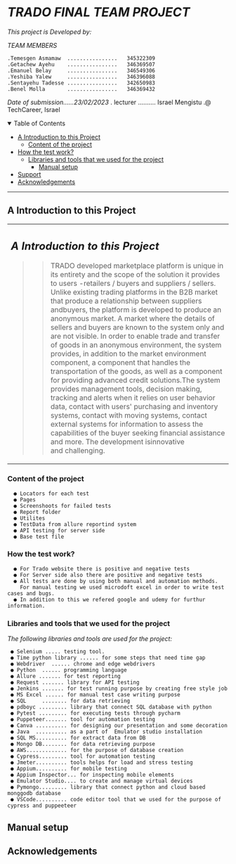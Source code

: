 # *TRADO FINAL TEAM PROJECT*

*This project is Developed by:*

  *TEAM MEMBERS*           

    .Temesgen Asmamaw  ................   345322309              
    .Getachew Ayehu    ................   346369507
    .Emanuel Belay     ................   346549306
    .Yeshiba Yalew     ................   346396088              
    .Sentayehu Tadesse ................   342650983
    .Benel Molla       ................   346369432
  
  *Date of submission......23/02/2023*
    . lecturer .......... Israel Mengistu
    .@ TechCareer, Israel

<details open="open">
<summary>Table of Contents</summary>

- [A Introduction to this Project](#A-Introduction-to-this-Project)
  - [Content of the project](#Content-of-the-project)
- [How the test work?](#How-the-test-work?)
  - [Libraries and tools that we used for the project](#Libraries-and-tools-that-we-used-for-the-project)
    - [Manual setup](#manual-setup)
- [Support](#support)
- [Acknowledgements](#acknowledgements)

</details>

---
## A Introduction to this Project

<table>
<tr>
<td>

## *A Introduction to this Project*

  >>TRADO developed marketplace platform is unique in its entirety and the scope of the solution it provides to users -retailers / buyers and suppliers / sellers. Unlike existing trading platforms in the B2B market that produce a relationship between suppliers andbuyers, the platform is developed to produce an anonymous market. 
  >A market where the details of sellers and buyers are known to the system only and are not visible. In order to enable trade and transfer of goods in an anonymous environment, the system provides, in addition to the market environment component, a component that handles the transportation of the goods, as well as a component for providing advanced credit solutions.The system provides management tools, decision making, tracking and alerts when it relies on user behavior data, contact with users' purchasing and inventory systems, contact with moving systems, contact external systems for information to assess the capabilities of the buyer seeking financial assistance and more. The development isinnovative and challenging.

</details>

</td>
</tr>
</table>

### Content of the project

      ● Locators for each test
      ● Pages 
      ● Screenshoots for failed tests 
      ● Report folder
      ● Utilites
      ● TestData from allure reportind system
      ● API testing for server side
      ● Base test file


### How the test work?
   
      ● For Trado website there is positive and negative tests
      ● For Server side also there are positive and negative tests
      ● All tests are done by using both manual and automation methods.
        For manual testing we used microdoft excel in order to write test cases and bugs.
      ● In addition to this we refered google and udemy for furthur information.

### Libraries and tools that we used for the project

*The following libraries and tools are used for the project:*

     ● Selenium ..... testing tool.
     ● Time python library ...... for some steps that need time gap
     ● Webdriver  ...... chrome and edge webdrivers
     ● Python  ...... programming language
     ● Allure ....... for test reporting
     ● Request ....... library for API testing
     ● Jenkins ....... for test running purpose by creating free style job
     ● MS Excel ...... for manual test case writing purpose
     ● SQL     ........ for data retrieving 
     ● pdboyc ......... library that connect SQL database with python
     ● Pytest ......... for executing tests through pycharm
     ● Puppeteer....... tool for automation testing
     ● Canva .......... for designing our presentation and some decoration
     ● Java  .......... as a part of  Emulator studio installation
     ● SQL MS.......... for extract data from DB
     ● Mongo DB........ for data retrieving purpose
     ● AWS............. for the purpose of database creation
     ● Cypress......... tool for automation testing
     ● Jmeter.......... tools helps for load and stress testing
     ● Appium.......... for mobile testing
     ● Appium Inspector... for inspecting mobile elements
     ● Emulator Studio.... to create and manage virtual devices
     ● Pymongo......... library that connect python and cloud based monggodb database
     ● VSCode.......... code editor tool that we used for the purpose of cypress and puppeeteer

## Manual setup


## Acknowledgements
